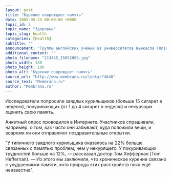 ```yaml
---
layout: post
title: "Курение повреждает память"
date: 2005-05-25 00:00:00 +0000
topic_id: 5
topic_name: "Здоровье"
topic_slug: health
categories: [health]
subtitle: ""
announcement: "Группы английских учёных из университетов Ньюкасла (University of Newcastle), Уэльса (University of Wales), Нортумбрии (Northumbria University), Вестминстера (University of Westminster) и Тиссайда (University of Teesside) опросили более 700 человек и пришли к выводу, что курение имеет негативное воздействие как на краткосрочную, так и на долгосрочную память."
additional_content: ""
photo_filename: "213435_25052005.jpg"
photo_width: 180
photo_height: 180
photo_alt: "Курение повреждает память"
source_url: "http://www.membrana.ru/lenta/?4648"
source_text: "Membrana.ru"
author: "Membrana.ru"
---
```

Исследователи попросили заядлых курильщиков (больше 15 сигарет в неделю), покуривающих (от 1 до 4 сигарет в неделю) и некурящих оценить свою память.

Анкетный опрос проводился в Интернете. Участников спрашивали, например, о том, как часто они забывают, куда положили вещи, и вовремя ли они отправляют поздравительные открытки.

"У типичного заядлого курильщика оказалось на 22% больше связанных с памятью проблем, чем у некурящего. У покуривающих трудностей больше на 12%, — рассказал доктор Том Хеффернан (Tom Heffernan). — Из этого мы заключили, что хроническое курение связано с ухудшениями памяти, хотя природа этих расстройств пока ещё неизвестна".
